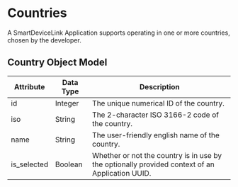 # Countries
A SmartDeviceLink Application supports operating in one or more countries, chosen by the developer.

## Country Object Model
| Attribute | Data Type | Description |
|-----------|-----------|-------------|
| id | Integer | The unique numerical ID of the country. |
| iso | String | The 2-character ISO 3166-2 code of the country. |
| name | String | The user-friendly english name of the country. |
| is_selected | Boolean | Whether or not the country is in use by the optionally provided context of an Application UUID. |

